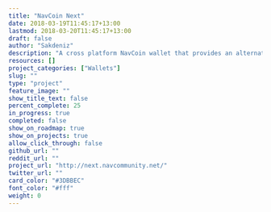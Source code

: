 ```yaml
---
title: "NavCoin Next"
date: 2018-03-19T11:45:17+13:00
lastmod: 2018-03-20T11:45:17+13:00
draft: false
author: "Sakdeniz"
description: "A cross platform NavCoin wallet that provides an alternative to NavCoin Core and an even more user friendly graphical interface."
resources: []
project_categories: ["Wallets"]
slug: ""
type: "project"
feature_image: ""
show_title_text: false
percent_complete: 25
in_progress: true
completed: false
show_on_roadmap: true
show_on_projects: true
allow_click_through: false
github_url: ""
reddit_url: ""
project_url: "http://next.navcommunity.net/"
twitter_url: ""
card_color: "#3DBBEC"
font_color: "#fff"
weight: 0
---
```


